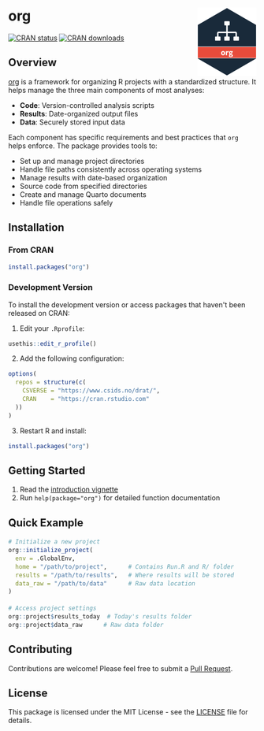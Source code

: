 # org <a href="https://www.csids.no/org/"><img src="man/figures/logo.png" align="right" width="120" /></a>

[![CRAN status](https://www.r-pkg.org/badges/version/org)](https://cran.r-project.org/package=org)
[![CRAN downloads](https://cranlogs.r-pkg.org/badges/org)](https://cran.r-project.org/package=org)

## Overview

[org](https://www.csids.no/org/) is a framework for organizing R projects with a standardized structure. It helps manage the three main components of most analyses:

- **Code**: Version-controlled analysis scripts
- **Results**: Date-organized output files
- **Data**: Securely stored input data

Each component has specific requirements and best practices that `org` helps enforce. The package provides tools to:

- Set up and manage project directories
- Handle file paths consistently across operating systems
- Manage results with date-based organization
- Source code from specified directories
- Create and manage Quarto documents
- Handle file operations safely

## Installation

### From CRAN

```r
install.packages("org")
```

### Development Version

To install the development version or access packages that haven't been released on CRAN:

1. Edit your `.Rprofile`:

```r
usethis::edit_r_profile()
```

2. Add the following configuration:

```r
options(
  repos = structure(c(
    CSVERSE = "https://www.csids.no/drat/",
    CRAN    = "https://cran.rstudio.com"
  ))
)
```

3. Restart R and install:

```r
install.packages("org")
```

## Getting Started

1. Read the [introduction vignette](https://www.csids.no/plnr/articles/org.html)
2. Run `help(package="org")` for detailed function documentation

## Quick Example

```r
# Initialize a new project
org::initialize_project(
  env = .GlobalEnv,
  home = "/path/to/project",      # Contains Run.R and R/ folder
  results = "/path/to/results",   # Where results will be stored
  data_raw = "/path/to/data"      # Raw data location
)

# Access project settings
org::project$results_today  # Today's results folder
org::project$data_raw      # Raw data folder
```

## Contributing

Contributions are welcome! Please feel free to submit a [Pull Request](https://github.com/csids/org/pulls).

## License

This package is licensed under the MIT License - see the [LICENSE](LICENSE) file for details.
